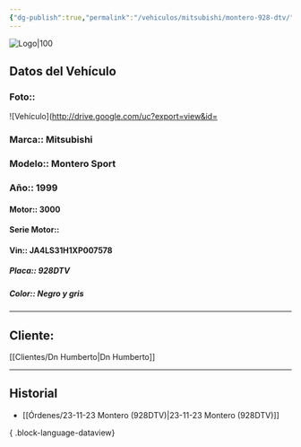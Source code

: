 ```yaml
---
{"dg-publish":true,"permalink":"/vehiculos/mitsubishi/montero-928-dtv/","tags":["Mitsubishi"]}
---
```


![Logo|100](http://drive.google.com/uc?export=view&id=137fl3TIZ0-PU8b-Pt0bsjclwHub_u78G)

## Datos del Vehículo 
### Foto:: 
![Vehículo](http://drive.google.com/uc?export=view&id=

### Marca:: Mitsubishi 
### Modelo:: Montero Sport 
### Año:: 1999
#### Motor:: 3000
#### Serie Motor:: 
#### Vin:: JA4LS31H1XP007578
##### Placa:: 928DTV
##### Color:: Negro y gris
---

## Cliente:

[[Clientes/Dn Humberto\|Dn Humberto]]

---

## Historial

- [[Órdenes/23-11-23 Montero (928DTV)\|23-11-23 Montero (928DTV)]]

{ .block-language-dataview} 